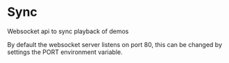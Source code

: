 # Sync

Websocket api to sync playback of demos

By default the websocket server listens on port 80, this can be changed by settings the PORT environment variable.
